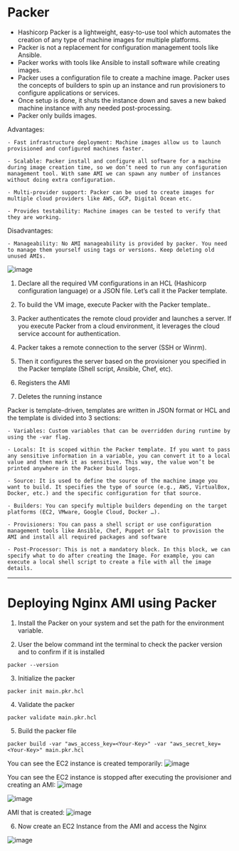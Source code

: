 # Packer

- Hashicorp Packer is a lightweight, easy-to-use tool which automates the creation of any type of machine images for multiple platforms. 
- Packer is not a replacement for configuration management tools like Ansible. 
- Packer works with tools like Ansible to install software while creating images. 
- Packer uses a configuration file to create a machine image. Packer uses the concepts of builders to spin up an instance and run provisioners to configure applications or services.
- Once setup is done, it shuts the instance down and saves a new baked machine instance with any needed post-processing. 
- Packer only builds images.

Advantages:

```
- Fast infrastructure deployment: Machine images allow us to launch provisioned and configured machines faster.

- Scalable: Packer install and configure all software for a machine during image creation time, so we don’t need to run any configuration management tool. With same AMI we can spawn any number of instances without doing extra configuration.

- Multi-provider support: Packer can be used to create images for multiple cloud providers like AWS, GCP, Digital Ocean etc.

- Provides testability: Machine images can be tested to verify that they are working.
```

Disadvantages:

```
- Manageability: No AMI manageability is provided by packer. You need to manage them yourself using tags or versions. Keep deleting old unused AMIs.
```

![image](https://github.com/Pavan-1997/Packer_Nginx/assets/32020205/fdda7a2c-2af1-4c11-9f9c-a6d7b7937f9b)

1. Declare all the required VM configurations in an HCL (Hashicorp configuration language) or a JSON file. Let’s call it the Packer template.

2. To build the VM image, execute Packer with the Packer template..

3. Packer authenticates the remote cloud provider and launches a server. If you execute Packer from a cloud environment, it leverages the cloud service account for authentication.

4. Packer takes a remote connection to the server (SSH or Winrm).

5. Then it configures the server based on the provisioner you specified in the Packer template (Shell script, Ansible, Chef, etc).

6. Registers the AMI

7. Deletes the running instance


Packer is template-driven, templates are written in JSON format or HCL and the template is divided into 3 sections:
```
- Variables: Custom variables that can be overridden during runtime by using the -var flag.

- Locals: It is scoped within the Packer template. If you want to pass any sensitive information in a variable, you can convert it to a local value and then mark it as sensitive. This way, the value won’t be printed anywhere in the Packer build logs.

- Source: It is used to define the source of the machine image you want to build. It specifies the type of source (e.g., AWS, VirtualBox, Docker, etc.) and the specific configuration for that source.

- Builders: You can specify multiple builders depending on the target platforms (EC2, VMware, Google Cloud, Docker …).

- Provisioners: You can pass a shell script or use configuration management tools like Ansible, Chef, Puppet or Salt to provision the AMI and install all required packages and software

- Post-Processor: This is not a mandatory block. In this block, we can specify what to do after creating the Image. For example, you can execute a local shell script to create a file with all the image details.
```
---
# Deploying Nginx AMI using Packer

1. Install the Packer on your system and set the path for the environment variable.


2. User the below command int the terminal to check the packer version and to confirm if it is installed
```
packer --version
```


3. Initialize the packer
``` 
packer init main.pkr.hcl
```


4. Validate the packer
```
packer validate main.pkr.hcl
```

5. Build the packer file
```
packer build -var "aws_access_key=<Your-Key>" -var "aws_secret_key=<Your-Key>" main.pkr.hcl
```
You can see the EC2 instance is created temporarily:
![image](https://github.com/Pavan-1997/Packer_Nginx/assets/32020205/9af0f118-dfc4-4f02-a0f9-5670833ac885)


You can see the EC2 instance is stopped after executing the provisioner and creating an AMI:
![image](https://github.com/Pavan-1997/Packer_Nginx/assets/32020205/33db140f-efdb-4efa-bec6-8a2802ad5090)

![image](https://github.com/Pavan-1997/Packer_Nginx/assets/32020205/7f4b49f0-3da2-4c37-a2dd-716ed89ff0aa)


AMI that is created:
![image](https://github.com/Pavan-1997/Packer_Nginx/assets/32020205/86dcf381-6988-445c-9d59-cbfa40082137)

6. Now create an EC2 Instance from the AMI and access the Nginx 

![image](https://github.com/Pavan-1997/Packer_Nginx/assets/32020205/a40cd52f-4927-4192-a60e-fe363c55eec0)

